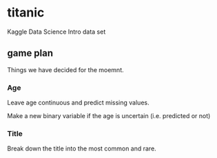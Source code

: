 # titanic
Kaggle Data Science Intro data set


## game plan
Things we have decided for the moemnt.

### Age
Leave age continuous and predict missing values.

Make a new binary variable if the age is uncertain (i.e. predicted or not)


### Title 
Break down the title into the most common and rare.